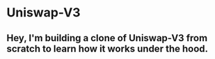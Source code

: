 # Uniswap-V3

## Hey, I'm building a clone of Uniswap-V3 from scratch to learn how it works under the hood.